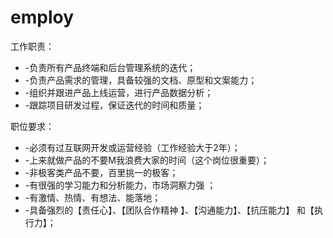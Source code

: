 # employ
工作职责：
* -负责所有产品终端和后台管理系统的迭代；
* -负责产品需求的管理，具备较强的文档、原型和文案能力；
* -组织并跟进产品上线运营，进行产品数据分析；
* -跟踪项目研发过程，保证迭代的时间和质量；

职位要求：
* -必须有过互联网开发或运营经验（工作经验大于2年）；
* -上来就做产品的不要M我浪费大家的时间（这个岗位很重要）；
* -非极客类产品不要，百里挑一的极客；
* -有很强的学习能力和分析能力，市场洞察力强 ；
* -有激情、热情、有想法、能落地；
* -具备强烈的【责任心】、【团队合作精神 】、【沟通能力】、【抗压能力】 和【执行力】；
